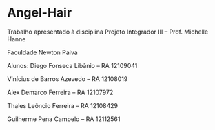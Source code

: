 # Angel-Hair

Trabalho apresentado à disciplina Projeto Integrador III – Prof. Michelle Hanne

Faculdade Newton Paiva

Alunos:
Diego Fonseca Libânio – RA 12109041

Vinícius de Barros Azevedo – RA 12108019

Alex Demarco Ferreira – RA 12107972

Thales Leôncio Ferreira – RA 12108429

Guilherme Pena Campelo – RA 12112561



